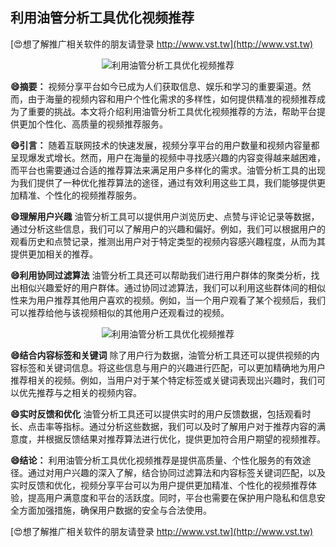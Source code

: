 ## **利用油管分析工具优化视频推荐**

[😍想了解推广相关软件的朋友请登录 http://www.vst.tw](http://www.vst.tw)

 <center><img src="https://vst.tw/MP4/tuiguang/png/3.png" alt="利用油管分析工具优化视频推荐"></center>

**😄摘要：**
视频分享平台如今已成为人们获取信息、娱乐和学习的重要渠道。然而，由于海量的视频内容和用户个性化需求的多样性，如何提供精准的视频推荐成为了重要的挑战。本文将介绍利用油管分析工具优化视频推荐的方法，帮助平台提供更加个性化、高质量的视频推荐服务。

**😄引言：**
随着互联网技术的快速发展，视频分享平台的用户数量和视频内容量都呈现爆发式增长。然而，用户在海量的视频中寻找感兴趣的内容变得越来越困难，而平台也需要通过合适的推荐算法来满足用户多样化的需求。油管分析工具的出现为我们提供了一种优化推荐算法的途径，通过有效利用这些工具，我们能够提供更加精准、个性化的视频推荐服务。

**😄理解用户兴趣**
油管分析工具可以提供用户浏览历史、点赞与评论记录等数据，通过分析这些信息，我们可以了解用户的兴趣和偏好。例如，我们可以根据用户的观看历史和点赞记录，推测出用户对于特定类型的视频内容感兴趣程度，从而为其提供更加相关的推荐。

**😄利用协同过滤算法**
油管分析工具还可以帮助我们进行用户群体的聚类分析，找出相似兴趣爱好的用户群体。通过协同过滤算法，我们可以利用这些群体间的相似性来为用户推荐其他用户喜欢的视频。例如，当一个用户观看了某个视频后，我们可以推荐给他与该视频相似的其他用户还观看过的视频。

 <center><img src="https://vst.tw/MP4/tuiguang/png/6.png" alt="利用油管分析工具优化视频推荐"></center>

**😄结合内容标签和关键词**
除了用户行为数据，油管分析工具还可以提供视频的内容标签和关键词信息。将这些信息与用户的兴趣进行匹配，可以更加精确地为用户推荐相关的视频。例如，当用户对于某个特定标签或关键词表现出兴趣时，我们可以优先推荐与之相关的视频内容。

**😄实时反馈和优化**
油管分析工具还可以提供实时的用户反馈数据，包括观看时长、点击率等指标。通过分析这些数据，我们可以及时了解用户对于推荐内容的满意度，并根据反馈结果对推荐算法进行优化，提供更加符合用户期望的视频推荐。

**😄结论：**
利用油管分析工具优化视频推荐是提供高质量、个性化服务的有效途径。通过对用户兴趣的深入了解，结合协同过滤算法和内容标签关键词匹配，以及实时反馈和优化，视频分享平台可以为用户提供更加精准、个性化的视频推荐体验，提高用户满意度和平台的活跃度。同时，平台也需要在保护用户隐私和信息安全方面加强措施，确保用户数据的安全与合法使用。

[😍想了解推广相关软件的朋友请登录 http://www.vst.tw](http://www.vst.tw)



